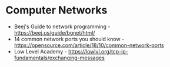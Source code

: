 # Computer Networks
* Beej's Guide to network programming - https://beej.us/guide/bgnet/html/
* 14 common network ports you should know - https://opensource.com/article/18/10/common-network-ports  
* Low Level Academy - https://lowlvl.org/tcp-ip-fundamentals/exchanging-messages
